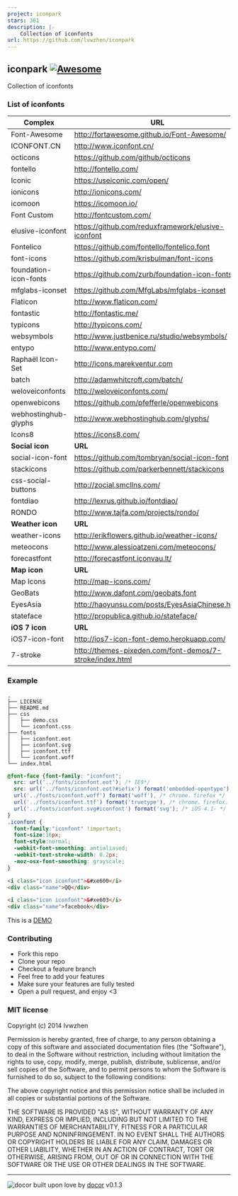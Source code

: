 ```yaml
---
project: iconpark
stars: 361
description: |-
    Collection of iconfonts
url: https://github.com/lvwzhen/iconpark
---
```


## iconpark [![Awesome](https://cdn.rawgit.com/sindresorhus/awesome/d7305f38d29fed78fa85652e3a63e154dd8e8829/media/badge.svg)](https://github.com/sindresorhus/awesome)
Collection of iconfonts

### List of iconfonts

| Complex | URL |
| ----|--------|
|Font-Awesome|<http://fortawesome.github.io/Font-Awesome/>|
|ICONFONT.CN|<http://www.iconfont.cn/>|
|octicons|<https://github.com/github/octicons>|
|fontello|<http://fontello.com/>|
|Iconic|<https://useiconic.com/open/>|
|ionicons|<http://ionicons.com/>|
|icomoon|<https://icomoon.io/>|
|Font Custom|<http://fontcustom.com/>|
|elusive-iconfont|<https://github.com/reduxframework/elusive-iconfont>|
|Fontelico|<https://github.com/fontello/fontelico.font>|
|font-icons|<https://github.com/krisbulman/font-icons>|
|foundation-icon-fonts|<https://github.com/zurb/foundation-icon-fonts>|
|mfglabs-iconset|<https://github.com/MfgLabs/mfglabs-iconset>|
|Flaticon|<http://www.flaticon.com/>|
|fontastic|<http://fontastic.me/>|
|typicons|<http://typicons.com/>|
|websymbols|<http://www.justbenice.ru/studio/websymbols/>|
|entypo|<http://www.entypo.com/>|
|Raphaël Icon-Set|<http://icons.marekventur.com>|
|batch|<http://adamwhitcroft.com/batch/>|
|weloveiconfonts|<http://weloveiconfonts.com/>|
|openwebicons|<https://github.com/pfefferle/openwebicons>|
|webhostinghub-glyphs|<http://www.webhostinghub.com/glyphs/>|
|Icons8|<https://icons8.com/>|
| **Social icon** | **URL** |
|social-icon-font|<https://github.com/tombryan/social-icon-font>|
|stackicons|<https://github.com/parkerbennett/stackicons>|
|css-social-buttons|<http://zocial.smcllns.com/>|
|fontdiao|<http://lexrus.github.io/fontdiao/>|
|RONDO|<http://www.tajfa.com/projects/rondo/>|
| **Weather icon** | **URL** |
|weather-icons|<http://erikflowers.github.io/weather-icons/>|
|meteocons|<http://www.alessioatzeni.com/meteocons/>|
|forecastfont|<http://forecastfont.iconvau.lt/>|
| **Map icon** | **URL** |
|Map Icons|<http://map-icons.com/>|
|GeoBats|<http://www.dafont.com/geobats.font>|
|EyesAsia|<http://haoyunsu.com/posts/EyesAsiaChinese.html>|
|stateface|<http://propublica.github.io/stateface/>|
|**iOS 7 icon**| **URL**|
|iOS7-icon-font|<http://ios7-icon-font-demo.herokuapp.com/>|
|7-stroke|<http://themes-pixeden.com/font-demos/7-stroke/index.html>|


### Example

```
.
├── LICENSE
├── README.md
├── css
│   ├── demo.css
│   └── iconfont.css
├── fonts
│   ├── iconfont.eot
│   ├── iconfont.svg
│   ├── iconfont.ttf
│   └── iconfont.woff
└── index.html
```

```css
@font-face {font-family: "iconfont";
  src: url('../fonts/iconfont.eot'); /* IE9*/
  src: url('../fonts/iconfont.eot?#iefix') format('embedded-opentype'), /* IE6-IE8 */
  url('../fonts/iconfont.woff') format('woff'), /* chrome、firefox */
  url('../fonts/iconfont.ttf') format('truetype'), /* chrome、firefox、opera、Safari, Android, iOS 4.2+*/
  url('../fonts/iconfont.svg#iconfont') format('svg'); /* iOS 4.1- */
}
.iconfont {
  font-family:"iconfont" !important;
  font-size:16px;
  font-style:normal;
  -webkit-font-smoothing: antialiased;
  -webkit-text-stroke-width: 0.2px;
  -moz-osx-font-smoothing: grayscale;
}
```

```html
<i class="icon iconfont">&#xe600</i>
<div class="name">QQ</div>

<i class="icon iconfont">&#xe603</i>
<div class="name">facebook</div>
```

This is a [DEMO](http://lvwzhen.github.io/iconpark/)

### Contributing
- Fork this repo
- Clone your repo
- Checkout a feature branch
- Feel free to add your features
- Make sure your features are fully tested
- Open a pull request, and enjoy <3

### MIT license
Copyright (c) 2014 lvwzhen

Permission is hereby granted, free of charge, to any person obtaining a copy
of this software and associated documentation files (the &quot;Software&quot;), to deal
in the Software without restriction, including without limitation the rights
to use, copy, modify, merge, publish, distribute, sublicense, and/or sell
copies of the Software, and to permit persons to whom the Software is
furnished to do so, subject to the following conditions:

The above copyright notice and this permission notice shall be included in
all copies or substantial portions of the Software.

THE SOFTWARE IS PROVIDED &quot;AS IS&quot;, WITHOUT WARRANTY OF ANY KIND, EXPRESS OR
IMPLIED, INCLUDING BUT NOT LIMITED TO THE WARRANTIES OF MERCHANTABILITY,
FITNESS FOR A PARTICULAR PURPOSE AND NONINFRINGEMENT. IN NO EVENT SHALL THE
AUTHORS OR COPYRIGHT HOLDERS BE LIABLE FOR ANY CLAIM, DAMAGES OR OTHER
LIABILITY, WHETHER IN AN ACTION OF CONTRACT, TORT OR OTHERWISE, ARISING FROM,
OUT OF OR IN CONNECTION WITH THE SOFTWARE OR THE USE OR OTHER DEALINGS IN
THE SOFTWARE.

---
![docor](https://cdn1.iconfinder.com/data/icons/windows8_icons_iconpharm/26/doctor.png)
built upon love by [docor](https://github.com/turingou/docor.git) v0.1.3

